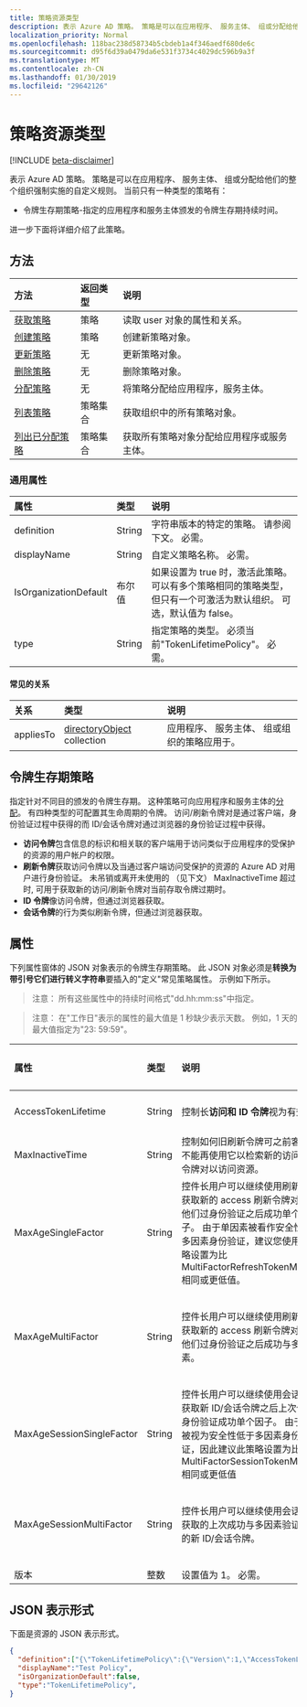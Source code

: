 ```yaml
---
title: 策略资源类型
description: 表示 Azure AD 策略。 策略是可以在应用程序、 服务主体、 组或分配给他们的整个组织强制实施的自定义规则。 当前只有一种类型的策略有：
localization_priority: Normal
ms.openlocfilehash: 118bac238d58734b5cbdeb1a4f346aedf680de6c
ms.sourcegitcommit: d95f6d39a0479da6e531f3734c4029dc596b9a3f
ms.translationtype: MT
ms.contentlocale: zh-CN
ms.lasthandoff: 01/30/2019
ms.locfileid: "29642126"
---
```

# <a name="policy-resource-type"></a>策略资源类型

[!INCLUDE [beta-disclaimer](../../includes/beta-disclaimer.md)]

表示 Azure AD 策略。 策略是可以在应用程序、 服务主体、 组或分配给他们的整个组织强制实施的自定义规则。 当前只有一种类型的策略有：

- 令牌生存期策略-指定的应用程序和服务主体颁发的令牌生存期持续时间。

进一步下面将详细介绍了此策略。

## <a name="methods"></a>方法
| 方法       | 返回类型  |说明|
|:---------------|:--------|:----------|
| [获取策略](../api/policy-get.md) |策略|读取 user 对象的属性和关系。|
|[创建策略](../api/policy-post.md)|策略|创建新策略对象。|
|[更新策略](../api/policy-update.md)|无|更新策略对象。|
|[删除策略](../api/policy-delete.md)|无|删除策略对象。|
|[分配策略](../api/policy-assign.md)|无|将策略分配给应用程序，服务主体。|
|[列表策略](../api/policy-list.md)|策略集合|获取组织中的所有策略对象。|
|[列出已分配策略](../api/policy-list-assigned.md)|策略集合|获取所有策略对象分配给应用程序或服务主体。|

### <a name="common-properties"></a>通用属性
| 属性     | 类型   |说明|
|:---------------|:--------|:----------|
|definition|String|字符串版本的特定的策略。 请参阅下文。 必需。|
|displayName|String|自定义策略名称。 必需。|
|IsOrganizationDefault|布尔值|如果设置为 true 时，激活此策略。 可以有多个策略相同的策略类型，但只有一个可激活为默认组织。 可选，默认值为 false。|
|type|String|指定策略的类型。 必须当前"TokenLifetimePolicy"。 必需。|

#### <a name="common-relationships"></a>常见的关系
|关系|类型|说明|
|:-------------|:-----------|:-----------|
|appliesTo|[directoryObject](../resources/directoryobject.md) collection|应用程序、 服务主体、 组或组织的策略应用于。|

## <a name="token-lifetime-policy"></a>令牌生存期策略
指定针对不同目的颁发的令牌生存期。 这种策略可向应用程序和服务主体的[分配](../api/policy-assign.md)。 有四种类型的可配置其生命周期的令牌。 访问/刷新令牌对是通过客户端，身份验证过程中获得的而 ID/会话令牌对通过浏览器的身份验证过程中获得。

- **访问令牌**包含信息的标识和相关联的客户端用于访问类似于应用程序的受保护的资源的用户帐户的权限。
- **刷新令牌**获取访问令牌以及当通过客户端访问受保护的资源的 Azure AD 对用户进行身份验证。 未吊销或离开未使用的 （见下文） MaxInactiveTime 超过时, 可用于获取新的访问/刷新令牌对当前存取令牌过期时。
- **ID 令牌**像访问令牌，但通过浏览器获取。
- **会话令牌**的行为类似刷新令牌，但通过浏览器获取。

## <a name="properties"></a>属性
下列属性窗体的 JSON 对象表示的令牌生存期策略。 此 JSON 对象必须是**转换为带引号它们进行转义字符串**要插入的"定义"常见策略属性。 示例如下所示。

>注意： 所有这些属性中的持续时间格式"dd.hh:mm:ss"中指定。

>注意： 在"工作日"表示的属性的最大值是 1 秒缺少表示天数。 例如，1 天的最大值指定为"23: 59:59"。

| 属性     | 类型   |说明| 最小值 | 最大值 | 默认值|
|:---------------|:--------|:----------|:--------|:--------|:----|
|AccessTokenLifetime|String|控制长**访问和 ID 令牌**视为有效。|10 分钟|1 天|1 小时|
|MaxInactiveTime|String|控制如何旧刷新令牌可之前客户端不能再使用它以检索新的访问/刷新令牌对以访问资源。|10 分钟|90 天|14 天|
|MaxAgeSingleFactor|String|控件长用户可以继续使用刷新令牌获取新的 access 刷新令牌对上次他们过身份验证之后成功单个因子。 由于单因素被看作安全性低于多因素身份验证，建议您使用此策略设置为比 MultiFactorRefreshTokenMaxAge 相同或更低值。|10 分钟|直到吊销|365 天或直到吊销|
|MaxAgeMultiFactor|String|控件长用户可以继续使用刷新令牌获取新的 access 刷新令牌对上次他们过身份验证之后成功与多因素。|10 分钟|直到吊销|365 天或直到吊销|
|MaxAgeSessionSingleFactor|String|控件长用户可以继续使用会话令牌获取新 ID/会话令牌之后上次他们过身份验证成功单个因子。 由于一元被视为安全性低于多因素身份验证，因此建议此策略设置为比 MultiFactorSessionTokenMaxAge 相同或更低值|10 分钟|直到吊销|365 或直到吊销|
|MaxAgeSessionMultiFactor|String|控件长用户可以继续使用会话令牌获取的上次成功与多因素验证之后的新 ID/会话令牌。|10 分钟|直到吊销|365 或直到吊销|
|版本|整数|设置值为 1。 必需。|无|无|无|

## <a name="json-representation"></a>JSON 表示形式
下面是资源的 JSON 表示形式。

```json
{
  "definition":["{\"TokenLifetimePolicy\":{\"Version\":1,\"AccessTokenLifetime\":\"8:00:00\",\"MaxInactiveTime\":\"20:00:00\",}}"],
  "displayName":"Test Policy",
  "isOrganizationDefault":false,
  "type":"TokenLifetimePolicy",
}
```
<!--
{
  "type": "#page.annotation",
  "suppressions": [
    "Error: /api-reference/beta/resources/policy.md:\r\n      Exception processing links.\r\n    System.ArgumentException: Link Definition was null. Link text: !INCLUDE [beta-disclaimer](../../includes/beta-disclaimer.md)\r\n      at ApiDoctor.Validation.DocFile.get_LinkDestinations()\r\n      at ApiDoctor.Validation.DocSet.ValidateLinks(Boolean includeWarnings, String[] relativePathForFiles, IssueLogger issues, Boolean requireFilenameCaseMatch, Boolean printOrphanedFiles)"
  ]
}
-->
